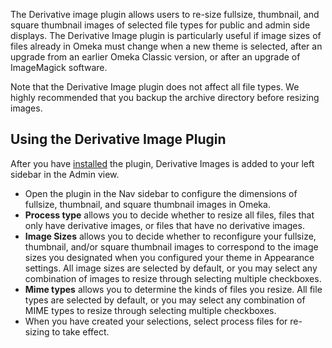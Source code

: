 The Derivative image plugin allows users to re-size fullsize, thumbnail, and square thumbnail images of selected file types for public and admin side displays. The Derivative Image plugin is particularly useful if image sizes of files already in Omeka must change when a new theme is selected, after an upgrade from an earlier Omeka Classic version, or after an upgrade of ImageMagick software.

Note that the Derivative Image plugin does not affect all file types. We highly recommended that you backup the archive directory before resizing images.

Using the Derivative Image Plugin
-----------------------------------------------------------------
After you have [installed](../Admin/Adding_and_Managing_Plugins.md) the plugin, Derivative Images is added to your left sidebar in the Admin view.


-   Open the plugin in the Nav sidebar to configure the dimensions of fullsize, thumbnail, and square thumbnail images in Omeka.
-   **Process type** allows you to decide whether to resize all files, files that only have derivative images, or files that have no derivative images.
-   **Image Sizes** allows you to decide whether to reconfigure your fullsize, thumbnail, and/or square thumbnail images to correspond to the image sizes you designated when you configured your theme in Appearance settings. All image sizes are selected by default, or you may select any combination of images to resize through selecting multiple checkboxes.
-   **Mime types** allows you to determine the kinds of files you resize. All file types are selected by default, or you may select any combination of MIME types to resize through selecting multiple checkboxes.
-   When you have created your selections, select process files for re-sizing to take effect.

